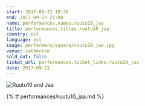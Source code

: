 ```yaml
---
start: 2017-09-22 19:30
end: 2017-09-22 21:00
name: performances.names.ruutu10_jaa
title: performances.titles.ruutu10_jaa
country: est
language: est
image: performers/square/ruutu10_jaa.jpg
venue: catherine
sold_out: false
ticket_url: performances.ticket_links.ruutu10_jaa
date: 2017-09-22
---
```


<picture>
    <source media="(min-width: 1200px)" srcset="{% asset_path performers/wide/ruutu10_jaa_large.jpg %}">
    <source media="(min-width: 768px)" srcset="{% asset_path performers/wide/ruutu10_jaa_large.jpg %}">
    <img src="{% asset_path performers/square/ruutu10_jaa.jpg %}" alt="Ruutu10 and Jaa">
</picture>

{% tf performances/ruutu10_jaa.md %}
